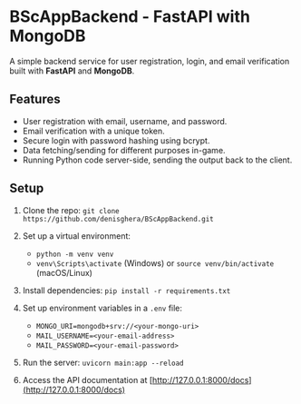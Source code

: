# BScAppBackend - FastAPI with MongoDB

A simple backend service for user registration, login, and email verification built with **FastAPI** and **MongoDB**.

## Features

- User registration with email, username, and password.
- Email verification with a unique token.
- Secure login with password hashing using bcrypt.
- Data fetching/sending for different purposes in-game.
- Running Python code server-side, sending the output back to the client.

## Setup

1. Clone the repo:
   `git clone https://github.com/denisghera/BScAppBackend.git`
   
2. Set up a virtual environment:
   - `python -m venv venv`
   - `venv\Scripts\activate` (Windows) or `source venv/bin/activate` (macOS/Linux)

3. Install dependencies: `pip install -r requirements.txt`

4. Set up environment variables in a `.env` file:
   - `MONGO_URI=mongodb+srv://<your-mongo-uri>`
   - `MAIL_USERNAME=<your-email-address>`
   - `MAIL_PASSWORD=<your-email-password>`

5. Run the server: `uvicorn main:app --reload`

6. Access the API documentation at [http://127.0.0.1:8000/docs](http://127.0.0.1:8000/docs)
